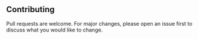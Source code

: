## Contributing
Pull requests are welcome. For major changes, please open an issue first to discuss what you would like to change.
